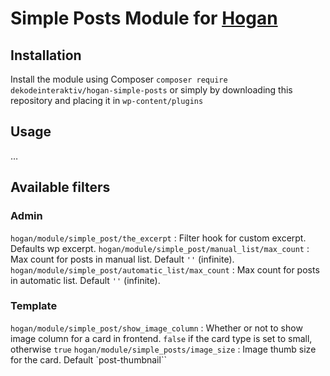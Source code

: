 # Simple Posts Module for [Hogan](https://github.com/dekodeinteraktiv/hogan-simple-posts)

## Installation
Install the module using Composer `composer require dekodeinteraktiv/hogan-simple-posts` or simply by downloading this repository and placing it in `wp-content/plugins`

## Usage
…

## Available filters
### Admin
`hogan/module/simple_post/the_excerpt` : Filter hook for custom excerpt. Defaults wp excerpt.
`hogan/module/simple_post/manual_list/max_count` : Max count for posts in manual list. Default `''` (infinite).
`hogan/module/simple_post/automatic_list/max_count` : Max count for posts in automatic list. Default `''` (infinite).

### Template
`hogan/module/simple_post/show_image_column` : Whether or not to show image column for a card in frontend. `false` if the card type is set to small, otherwise `true`
`hogan/module/simple_posts/image_size` : Image thumb size for the card. Default `post-thumbnail``
